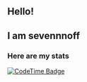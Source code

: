 ## Hello!

## I am sevennnoff

### Here are my stats
  [![CodeTime Badge](https://img.shields.io/endpoint?style=flat&color=7eb6e2&url=https%3A%2F%2Fapi.codetime.dev%2Fshield%3Fid%3D26832%26project%3D%26in=604800000)](https://codetime.dev)
